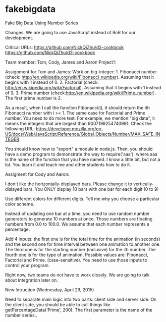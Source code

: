 # fakebigdata
Fake Big Data Using Number Series

Changes: We are going to use JavaScript instead of RoR for our development.

Critical URLs: https://github.com/NickQiZhu/d3-cookbook
https://github.com/NickQiZhu/d3-cookbook


Team member: Tom, Cody, James and Aaron
Project1: 

Assignment for Tom and James:
Work on big-integer: 1. Fibonacci number (check: http://en.wikipedia.org/wiki/Fibonacci_number). Assuming that it begins with 1 instead of 0. 2. Factorial (check: http://en.wikipedia.org/wiki/Factorial). Assuming that it begins with 1 instead of 0. 3. Prime number (check:http://en.wikipedia.org/wiki/Prime_number). The first prime number is 2.

As a result, when I call the function Fibonacci(i), it should return the ith Fibonacci number with i >= 1. The same case for Factorial and Prime number. You need to do more test. For example, we mention "big data", it means the integers that are largest than 9007199254740991. Check the following URL: https://developer.mozilla.org/en-US/docs/Web/JavaScript/Reference/Global_Objects/Number/MAX_SAFE_INTEGER

You should know how to "export" a module in node.js. Then, you should have a demo program to demonstrate the way to require('aaa'), where aaa is the name of the function that you have named. I know a little bit, but not a lot. You learn it and teach me and other students how to do it.

Assigment for Cody and Aaron:

I don't like the horizontally-displayed bars. Please change it to vertically-dislayed bars.
You ONLY display 10 bars with one bar for each digit (0 to 9)

Use different colors for different digits. Tell me why you choose a particular color scheme.

Instead of updating one bar at a time, you need to use random number generators to generate 10 numbers at once. Those numbers are floating numbers from 0.0 to 100.0. We assume that each number represents a percentage.

Add 4 inputs: the first one is for the total time for the animation (in seconds) and the second one for time interval between one animation to another one. The third one is for the starting number (inclusive) for the ith number. The fourth one is for the type of animation. Possible values are: Fibonacci, Factorial and Prime. (case-sensitive). You need to use those inputs to control your program.

Right now, two teams do not have to work closely. We are going to talk about integration later on.

New Intruction (Wednesday, April 29, 2015)

Need to separate main logic into two parts: client side and server side. On the client side, you should be able to call things like getPercentageData('Prime', 200). The first parameter is the name of the number series:.
